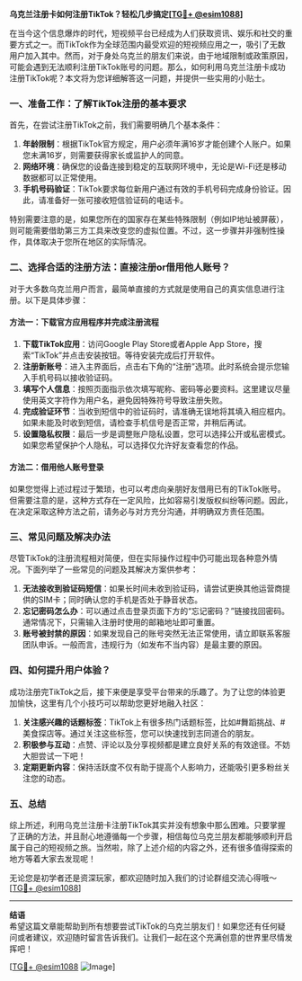 **乌克兰注册卡如何注册TikTok？轻松几步搞定[[TG💪+ @esim1088](https://t.me/s/esim1088)]**

在当今这个信息爆炸的时代，短视频平台已经成为人们获取资讯、娱乐和社交的重要方式之一。而TikTok作为全球范围内最受欢迎的短视频应用之一，吸引了无数用户加入其中。然而，对于身处乌克兰的朋友们来说，由于地域限制或政策原因，可能会遇到无法顺利注册TikTok账号的问题。那么，如何利用乌克兰注册卡成功注册TikTok呢？本文将为您详细解答这一问题，并提供一些实用的小贴士。

### 一、准备工作：了解TikTok注册的基本要求

首先，在尝试注册TikTok之前，我们需要明确几个基本条件：

1. **年龄限制**：根据TikTok官方规定，用户必须年满16岁才能创建个人账户。如果您未满16岁，则需要获得家长或监护人的同意。
2. **网络环境**：确保您的设备连接到稳定的互联网环境中，无论是Wi-Fi还是移动数据都可以正常使用。
3. **手机号码验证**：TikTok要求每位新用户通过有效的手机号码完成身份验证。因此，请准备好一张可接收短信验证码的电话卡。

特别需要注意的是，如果您所在的国家存在某些特殊限制（例如IP地址被屏蔽），则可能需要借助第三方工具来改变您的虚拟位置。不过，这一步骤并非强制性操作，具体取决于您所在地区的实际情况。

### 二、选择合适的注册方法：直接注册or借用他人账号？

对于大多数乌克兰用户而言，最简单直接的方式就是使用自己的真实信息进行注册。以下是具体步骤：

#### 方法一：下载官方应用程序并完成注册流程

1. **下载TikTok应用**：访问Google Play Store或者Apple App Store，搜索“TikTok”并点击安装按钮。等待安装完成后打开软件。
2. **注册新账号**：进入主界面后，点击右下角的“注册”选项。此时系统会提示您输入手机号码以接收验证码。
3. **填写个人信息**：按照页面指示依次填写昵称、密码等必要资料。这里建议尽量使用英文字符作为用户名，避免因特殊符号导致注册失败。
4. **完成验证环节**：当收到短信中的验证码时，请准确无误地将其填入相应框内。如果未能及时收到短信，请检查手机信号是否正常，并稍后再试。
5. **设置隐私权限**：最后一步是调整账户隐私设置，您可以选择公开或私密模式。如果您希望保护个人隐私，可以选择仅允许好友查看您的作品。

#### 方法二：借用他人账号登录

如果您觉得上述过程过于繁琐，也可以考虑向亲朋好友借用已有的TikTok账号。但需要注意的是，这种方式存在一定风险，比如容易引发版权纠纷等问题。因此，在决定采取这种方法之前，请务必与对方充分沟通，并明确双方责任范围。

### 三、常见问题及解决办法

尽管TikTok的注册流程相对简便，但在实际操作过程中仍可能出现各种意外情况。下面列举了一些常见的问题及其解决方案供参考：

1. **无法接收到验证码短信**：如果长时间未收到验证码，请尝试更换其他运营商提供的SIM卡；同时确认您的手机是否处于静音状态。
2. **忘记密码怎么办**：可以通过点击登录页面下方的“忘记密码？”链接找回密码。通常情况下，只需输入注册时使用的邮箱地址即可重置。
3. **账号被封禁的原因**：如果发现自己的账号突然无法正常使用，请立即联系客服团队申诉。一般而言，违规行为（如发布不当内容）是最主要的原因。

### 四、如何提升用户体验？

成功注册完TikTok之后，接下来便是享受平台带来的乐趣了。为了让您的体验更加愉快，这里有几个小技巧可以帮助您更好地融入社区：

1. **关注感兴趣的话题标签**：TikTok上有很多热门话题标签，比如#舞蹈挑战、#美食探店等。通过关注这些标签，您可以快速找到志同道合的朋友。
2. **积极参与互动**：点赞、评论以及分享视频都是建立良好关系的有效途径。不妨大胆尝试一下吧！
3. **定期更新内容**：保持活跃度不仅有助于提高个人影响力，还能吸引更多粉丝关注您的动态。

### 五、总结

综上所述，利用乌克兰注册卡注册TikTok其实并没有想象中那么困难。只要掌握了正确的方法，并且耐心地遵循每一个步骤，相信每位乌克兰朋友都能够顺利开启属于自己的短视频之旅。当然啦，除了上述介绍的内容之外，还有很多值得探索的地方等着大家去发现呢！

无论您是初学者还是资深玩家，都欢迎随时加入我们的讨论群组交流心得哦～ [[TG💪+ @esim1088](https://t.me/s/esim1088)] 

---

**结语**  
希望这篇文章能帮助到所有想要尝试TikTok的乌克兰朋友们！如果您还有任何疑问或者建议，欢迎随时留言告诉我们。让我们一起在这个充满创意的世界里尽情发挥吧！  

[[TG💪+ @esim1088](https://t.me/s/esim1088) ![Image](https://i.postimg.cc/4NQfJmqS/Snipaste-2025-05-13-00-14-12.png)]